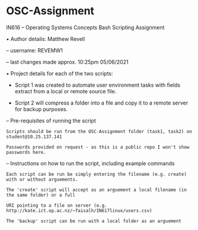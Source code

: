 # OSC-Assignment




IN616 – Operating Systems Concepts Bash Scripting Assignment

• Author details: Matthew Revell

– username: REVEMW1

– last changes made approx. 10:25pm 05/06/2021

• Project details for each of the two scripts:

- Script 1 was created to automate user environment tasks with fields extract from a local or remote source file.

- Script 2 will compress a folder into a file and copy it to a remote server for backup purposes.
  
– Pre-requisites of running the script

	Scripts should be run from the OSC-Assignment folder (task1, task2) on student@10.25.137.141
	
	Passwords provided on request - as this is a public repo I won't show passwords here.
	
– Instructions on how to run the script, including example commands

	Each script can be run be simply entering the filename (e.g. create) with or without arguements.
	
    The 'create' script will accept as an arguement a local filename (in the same folder) or a full 
    
	URI pointing to a file on server (e.g. http://kate.ict.op.ac.nz/~faisalh/IN617linux/users.csv)
	
	The 'backup' script can be run with a local folder as an arguement
	


